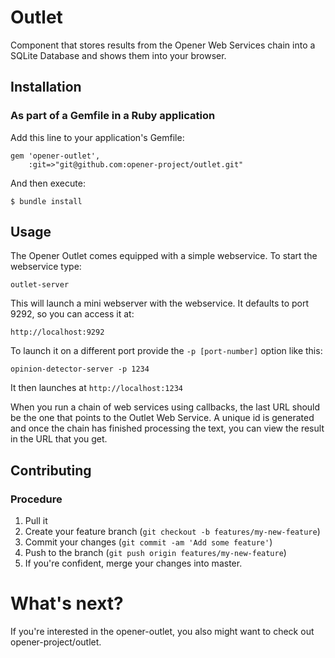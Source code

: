 # Outlet

Component that stores results from the Opener Web Services chain into a SQLite 
Database and shows them into your browser.


## Installation

### As part of a Gemfile in a Ruby application

Add this line to your application's Gemfile:

    gem 'opener-outlet',
        :git=>"git@github.com:opener-project/outlet.git"

And then execute:

    $ bundle install

## Usage

The Opener Outlet comes equipped with a simple webservice. To start the
webservice type:

    outlet-server

This will launch a mini webserver with the webservice. It defaults to port 9292,
so you can access it at:

    http://localhost:9292

To launch it on a different port provide the ```-p [port-number]``` option like
this:

    opinion-detector-server -p 1234

It then launches at ```http://localhost:1234```

When you run a chain of web services using callbacks, the last URL should be the
one that points to the Outlet Web Service. A unique id is generated and once the
chain has finished processing the text, you can view the result in the URL that
you get.

## Contributing

### Procedure

1. Pull it
2. Create your feature branch (`git checkout -b features/my-new-feature`)
3. Commit your changes (`git commit -am 'Add some feature'`)
4. Push to the branch (`git push origin features/my-new-feature`)
5. If you're confident, merge your changes into master.

# What's next? 

If you're interested in the opener-outlet, you also might want to check
out opener-project/outlet.

